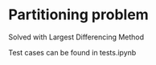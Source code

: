 # Partitioning problem

Solved with Largest Differencing Method

Test cases can be found in tests.ipynb
